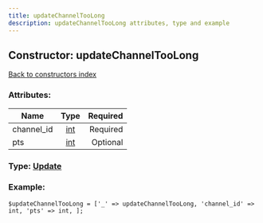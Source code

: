 ```yaml
---
title: updateChannelTooLong
description: updateChannelTooLong attributes, type and example
---
```

## Constructor: updateChannelTooLong  
[Back to constructors index](index.md)



### Attributes:

| Name     |    Type       | Required |
|----------|:-------------:|---------:|
|channel\_id|[int](../types/int.md) | Required|
|pts|[int](../types/int.md) | Optional|



### Type: [Update](../types/Update.md)


### Example:

```
$updateChannelTooLong = ['_' => updateChannelTooLong, 'channel_id' => int, 'pts' => int, ];
```